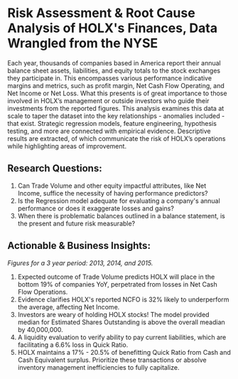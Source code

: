 # Risk Assessment & Root Cause Analysis of HOLX's Finances, Data Wrangled from the NYSE
Each year, thousands of companies based in America report their annual balance sheet assets, liabilities, and equity totals to the stock exchanges they participate in. This encompasses various performance indicative margins and metrics, such as profit margin, Net Cash Flow Operating, and Net Income or Net Loss. What this presents is of great importance to those involved in HOLX’s management or outside investors who guide their investments from the reported figures. This analysis examines this data at scale to taper the dataset into the key relationships - anomalies included - that exist. Strategic regression models, feature engineering, hypothesis testing, and more are connected with empirical evidence. Descriptive results are extracted, of which communicate the risk of HOLX’s operations while highlighting areas of improvement.

## Research Questions:
1. Can Trade Volume and other equity impactful attributes, like Net Income, suffice the necessity of having performance predictors?
2. Is the Regression model adequate for evaluating a company's annual performance or does it exaggerate losses and gains?
3. When there is problematic balances outlined in a balance statement, is the present and future risk measurable?

## Actionable & Business Insights:
*Figures for a 3 year period: 2013, 2014, and 2015.*
1. Expected outcome of Trade Volume predicts HOLX will place in the bottom 19% of companies YoY, perpetrated from losses in Net Cash Flow Operations.
2. Evidence clarifies HOLX's reported NCFO is 32% likely to underperform the average, affecting Net Income. 
3. Investors are weary of holding HOLX stocks! The model provided median for Estimated Shares Outstanding is above the overall meadian by 40,000,000.
4. A liquidity evaluation to verify ability to pay current liabilities, which are facilitating a 6.6% loss in Quick Ratio.
5. HOLX maintains a 17% - 20.5% of benefitting Quick Ratio from Cash and Cash Equivalent surplus. Prioritize these transactions or absolve inventory management inefficiencies to fully capitalize.
